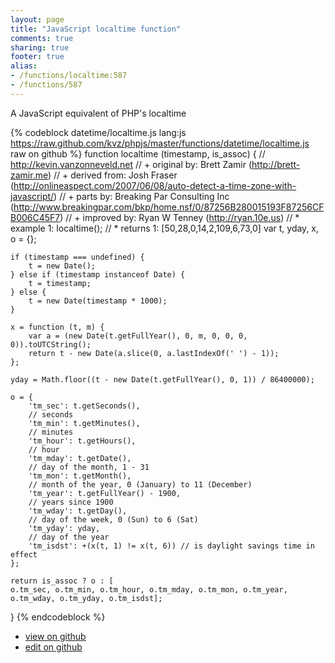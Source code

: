 ```yaml
---
layout: page
title: "JavaScript localtime function"
comments: true
sharing: true
footer: true
alias:
- /functions/localtime:587
- /functions/587
---
```

A JavaScript equivalent of PHP's localtime

{% codeblock datetime/localtime.js lang:js https://raw.github.com/kvz/phpjs/master/functions/datetime/localtime.js raw on github %}
function localtime (timestamp, is_assoc) {
    // http://kevin.vanzonneveld.net
    // +   original by: Brett Zamir (http://brett-zamir.me)
    // +  derived from: Josh Fraser (http://onlineaspect.com/2007/06/08/auto-detect-a-time-zone-with-javascript/)
    // +      parts by: Breaking Par Consulting Inc (http://www.breakingpar.com/bkp/home.nsf/0/87256B280015193F87256CFB006C45F7)
    // +   improved by: Ryan W Tenney (http://ryan.10e.us)
    // *     example 1: localtime();
    // *     returns 1: [50,28,0,14,2,109,6,73,0]
    var t, yday, x, o = {};

    if (timestamp === undefined) {
        t = new Date();
    } else if (timestamp instanceof Date) {
        t = timestamp;
    } else {
        t = new Date(timestamp * 1000);
    }

    x = function (t, m) {
        var a = (new Date(t.getFullYear(), 0, m, 0, 0, 0, 0)).toUTCString();
        return t - new Date(a.slice(0, a.lastIndexOf(' ') - 1));
    };

    yday = Math.floor((t - new Date(t.getFullYear(), 0, 1)) / 86400000);

    o = {
        'tm_sec': t.getSeconds(),
        // seconds
        'tm_min': t.getMinutes(),
        // minutes
        'tm_hour': t.getHours(),
        // hour
        'tm_mday': t.getDate(),
        // day of the month, 1 - 31
        'tm_mon': t.getMonth(),
        // month of the year, 0 (January) to 11 (December)
        'tm_year': t.getFullYear() - 1900,
        // years since 1900
        'tm_wday': t.getDay(),
        // day of the week, 0 (Sun) to 6 (Sat)
        'tm_yday': yday,
        // day of the year
        'tm_isdst': +(x(t, 1) != x(t, 6)) // is daylight savings time in effect
    };

    return is_assoc ? o : [
    o.tm_sec, o.tm_min, o.tm_hour, o.tm_mday, o.tm_mon, o.tm_year, o.tm_wday, o.tm_yday, o.tm_isdst];
}
{% endcodeblock %}

 - [view on github](https://github.com/kvz/phpjs/blob/master/functions/datetime/localtime.js)
 - [edit on github](https://github.com/kvz/phpjs/edit/master/functions/datetime/localtime.js)
